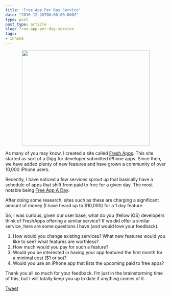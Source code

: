 ```yaml
---
title: 'Free App Per Day Service'
date: "2010-12-28T00:00:00.000Z"
type: post 
post_type: article
slug: free-app-per-day-service
tags: 
- iPhone
---
```

<p style="text-align: center;">
  <img class="alignnone size-full wp-image-1336" title="free" src="http://brandontreb.com/wp-content/uploads/2010/12/free.jpeg" alt="" width="400" height="300" />
</p>

As many of you may know, I created a site called [Fresh Apps][1]. This site started as sort of a Digg for developer submitted iPhone apps. Since then, we have added plenty of new features and have grown a community of over 10,000 iPhone users.

Recently, I have noticed a few services sprout up that basically have a schedule of apps that shift from paid to free for a given day. The most notable being [Free App A Day][2].

After doing some research, sites such as these are charging a significant amount of money (I have heard up to $10,000) for a 1 day feature.

So, I was curious, given our user base, what do you (fellow iOS) developers think of FreshApps offering a similar service? If we did offer a similar service, here are some questions I have (and would love your feedback).

  1. How would you change existing services? What new features would you like to see? what features are worthless?
  2. How much would you pay for such a feature?
  3. Would you be interested in having your app featured the first month for a minimal cost ($1 or so)?
  4. Would you use an iPhone app that lists the upcoming paid to free apps?

Thank you all so much for your feedback. I&#8217;m just in the brainstorming time of this, but I will totally keep you up to date if anything comes of it.

<div style="">
  <a href="http://twitter.com/share" class="twitter-share-button" data-count="horizontal" data-text="Free App Per Day Service" data-url="http://brandontreb.com/free-app-per-day-service"  data-via="brandontreb" data-related="brandontreb:">Tweet</a>
</div>

 [1]: http://freshapps.com
 [2]: http://freeappaday.com